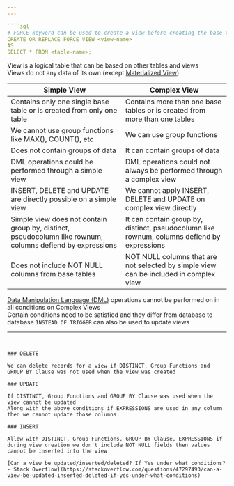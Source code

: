 ```yaml
---
---

````sql
# FORCE keyword can be used to create a view before creating the base table
CREATE OR REPLACE FORCE VIEW <view-name>
AS
SELECT * FROM <table-name>;
````

View is a logical table that can be based on other tables and views  
Views do not any data of its own (except [Materialized View](../Oracle%20SQL/Materialized%20View.md))

| Simple View                                                                                               | Complex View                                                                                |
| --------------------------------------------------------------------------------------------------------- | ------------------------------------------------------------------------------------------- |
| Contains only one single base table or is created from only one table                                     | Contains more than one base tables or is created from more than one tables                  |
| We cannot use group functions like MAX(), COUNT(), etc                                                    | We can use group functions                                                                  |
| Does not contain groups of data                                                                           | It can contain groups of data                                                               |
| DML operations could be performed through a simple view                                                   | DML operations could not always be performed through a complex view                         |
| INSERT, DELETE and UPDATE are directly possible on a simple view                                          | We cannot apply INSERT, DELETE and UPDATE on complex view directly                          |
| Simple view does not contain group by, distinct, pseudocolumn like rownum, columns defiend by expressions | It can contain group by, distinct, pseudocolumn like rownum, columns defiend by expressions |
| Does not include NOT NULL columns from base tables                                                        | NOT NULL columns that are not selected by simple view can be included in complex view       |

[Data Manipulation Language (DML)](../Oracle%20SQL/Data%20Manipulation%20Language%20%28DML%29.md) operations cannot be performed on in all conditions on Complex Views  
Certain conditions need to be satisfied and they differ from database to database
`INSTEAD OF TRIGGER` can also be used to update views

---
```


### DELETE

We can delete records for a view if DISTINCT, Group Functions and GROUP BY Clause was not used when the view was created

### UPDATE

If DISTINCT, Group Functions and GROUP BY Clause was used when the view cannot be updated  
Along with the above conditions if EXPRESSIONS are used in any column then we cannot update those columns

### INSERT

Allow with DISTINCT, Group Functions, GROUP BY Clause, EXPRESSIONS if during view creation we don't include NOT NULL fields then values cannot be inserted into the view

[Can a view be updated/inserted/deleted? If Yes under what conditions? - Stack Overflow](https://stackoverflow.com/questions/47297493/can-a-view-be-updated-inserted-deleted-if-yes-under-what-conditions)
